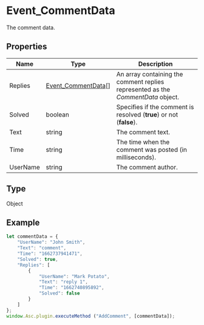 # Event_CommentData

The comment data.

## Properties

| Name | Type | Description |
| ---- | ---- | ----------- |
| Replies | [Event_CommentData](../Enumeration/Event_CommentData.md)[] | An array containing the comment replies represented as the *CommentData* object. |
| Solved | boolean | Specifies if the comment is resolved (**true**) or not (**false**). |
| Text | string | The comment text. |
| Time | string | The time when the comment was posted (in milliseconds). |
| UserName | string | The comment author. |
## Type

Object



## Example

```javascript
let commentData = {
    "UserName": "John Smith",
    "Text": "comment",
    "Time": "1662737941471",
    "Solved": true,
    "Replies": [
        {
            "UserName": "Mark Potato",
            "Text": "reply 1",
            "Time": "1662740895892",
            "Solved": false
        }
    ]
};
window.Asc.plugin.executeMethod ("AddComment", [commentData]);
```
